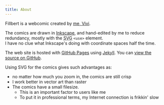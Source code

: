 ```yaml
---
title: About
---
```

Fillbert is a webcomic created by [me, Vivi](https://mincerafter42.github.io).

The comics are drawn in [Inkscape](https://inkscape.org/), and hand-edited by me to reduce redundancy, mostly with the <abbr title="Scalable Vector Graphics">SVG</abbr> `<use>` element.  
I have no clue what Inkscape's doing with coordinate spaces half the time.

The web site is hosted with [GitHub Pages](https://pages.github.com/) using [Jekyll](https://jekyllrb.com). You can [view the source on GitHub](https://github.com/mincerafter42/fillbert).

Using SVG for the comics gives such advantages as:
- no matter how much you zoom in, the comics are still crisp
- I work better in vector art than raster
- The comics have a small filesize.
  - This is an important factor to users like me
  - To put it in professional terms, my Internet connection is frikkin&#39; slow
